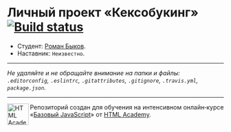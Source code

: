 # Личный проект «Кексобукинг» [![Build status][travis-image]][travis-url]

* Студент: [Роман Быков](https://up.htmlacademy.ru/javascript/11/user/427583).
* Наставник: `Неизвестно`.

---

_Не удаляйте и не обращайте внимание на папки и файлы:_<br>
_`.editorconfig`, `.eslintrc`, `.gitattributes`, `.gitignore`, `.travis.yml`, `package.json`._

---

<a href="https://htmlacademy.ru/intensive/javascript"><img align="left" width="50" height="50" title="HTML Academy" src="https://up.htmlacademy.ru/static/img/intensive/javascript/logo-for-github.svg"></a>

Репозиторий создан для обучения на интенсивном онлайн‑курсе «[Базовый JavaScript](https://htmlacademy.ru/intensive/javascript)» от [HTML Academy](https://htmlacademy.ru).

[travis-image]: https://travis-ci.org/htmlacademy-javascript/427583-keksobooking.svg?branch=master
[travis-url]: https://travis-ci.org/htmlacademy-javascript/427583-keksobooking

